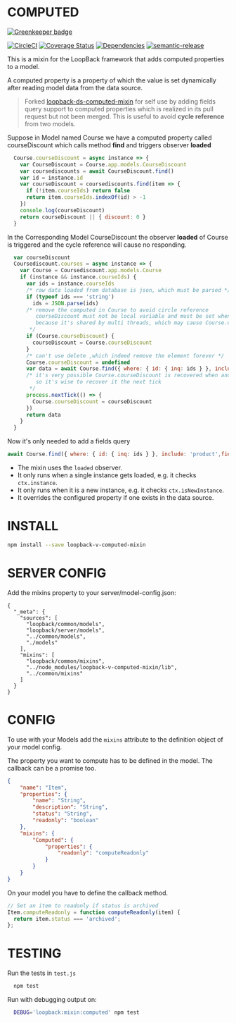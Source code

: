 COMPUTED
================
[![Greenkeeper badge](https://badges.greenkeeper.io/fullcube/loopback-ds-computed-mixin.svg)](https://greenkeeper.io/)

[![CircleCI](https://circleci.com/gh/fullcube/loopback-ds-computed-mixin.svg?style=svg)](https://circleci.com/gh/fullcube/loopback-ds-computed-mixin) [![Coverage Status](https://coveralls.io/repos/github/fullcube/loopback-ds-computed-mixin/badge.svg?branch=master)](https://coveralls.io/github/fullcube/loopback-ds-computed-mixin?branch=master) [![Dependencies](http://img.shields.io/david/fullcube/loopback-ds-computed-mixin.svg?style=flat)](https://david-dm.org/fullcube/loopback-ds-computed-mixin) [![semantic-release](https://img.shields.io/badge/%20%20%F0%9F%93%A6%F0%9F%9A%80-semantic--release-e10079.svg)](https://github.com/semantic-release/semantic-release)

This is a mixin for the LoopBack framework that adds computed properties to a model.

A computed property is a property of which the value is set dynamically after reading model data from the data source.



> Forked [loopback-ds-computed-mixin](https://github.com/fullcube/loopback-ds-computed-mixin) for self use by adding  fields query support to computed properties which is realized in its pull request but not been merged.
> This is useful to avoid **cycle reference** from two models. 

Suppose in Model named Course we have a computed property called courseDiscount which calls method **find** and triggers observer **loaded**
```javascript 
  Course.courseDiscount = async instance => {
    var CourseDiscount = Course.app.models.CourseDiscount
    var coursediscounts = await CourseDiscount.find()
    var id = instance.id
    var courseDiscount = coursediscounts.find(item => {
      if (!item.courseIds) return false
      return item.courseIds.indexOf(id) > -1
    })
    console.log(courseDiscount)
    return courseDiscount || { discount: 0 }
  }
```

In the Corresponding Model CourseDiscount the observer **loaded** of Course is triggered and the cycle reference will cause no responding.
```javascript 
  var courseDiscount
  Coursediscount.courses = async instance => {
    var Course = Coursediscount.app.models.Course
    if (instance && instance.courseIds) {
      var ids = instance.courseIds
      /* raw data loaded from database is json, which must be parsed */
      if (typeof ids === 'string')
        ids = JSON.parse(ids)
      /* remove the computed in Course to avoid circle reference
         courseDiscount must not be local variable and must be set when Course.courseDiscount!==undefined
         because it's shared by multi threads, which may cause Course.courseDiscount can't be recovered forever.
       */
      if (Course.courseDiscount) {
        courseDiscount = Course.courseDiscount
      }
      /* can't use delete ,which indeed remove the element forever */
      Course.courseDiscount = undefined
      var data = await Course.find({ where: { id: { inq: ids } }, include: 'product' })
      /* it's very possible Course.courseDiscount is recovered when another thread is getting data and finally stucked
         so it's wise to recover it the next tick
       */
      process.nextTick(() => {
        Course.courseDiscount = courseDiscount
      })
      return data
    }
  }
```
Now it's only needed to add a fields query
```javascript
await Course.find({ where: { id: { inq: ids } }, include: 'product',fields:{courseDiscount:false} })
```
- The mixin uses the `loaded` observer.
- It only runs when a single instance gets loaded, e.g. it checks `ctx.instance`.
- It only runs when it is a new instance, e.g. it checks `ctx.isNewInstance`.
- It overrides the configured property if one exists in the data source.

INSTALL
=============

```bash
npm install --save loopback-v-computed-mixin
```

SERVER CONFIG
=============
Add the mixins property to your server/model-config.json:

```
{
  "_meta": {
    "sources": [
      "loopback/common/models",
      "loopback/server/models",
      "../common/models",
      "./models"
    ],
    "mixins": [
      "loopback/common/mixins",
      "../node_modules/loopback-v-computed-mixin/lib",
      "../common/mixins"
    ]
  }
}
```

CONFIG
=============

To use with your Models add the `mixins` attribute to the definition object of your model config.

The property you want to compute has to be defined in the model. The callback can be a promise too.

```json
{
    "name": "Item",
    "properties": {
        "name": "String",
        "description": "String",
        "status": "String",
        "readonly": "boolean"
    },
    "mixins": {
        "Computed": {
            "properties": {
                "readonly": "computeReadonly"
            }
        }
    }
}
```

On your model you have to define the callback method.

```javascript
// Set an item to readonly if status is archived
Item.computeReadonly = function computeReadonly(item) {
  return item.status === 'archived';
};

```

TESTING
=============

Run the tests in `test.js`

```bash
  npm test
```

Run with debugging output on:

```bash
  DEBUG='loopback:mixin:computed' npm test
```
